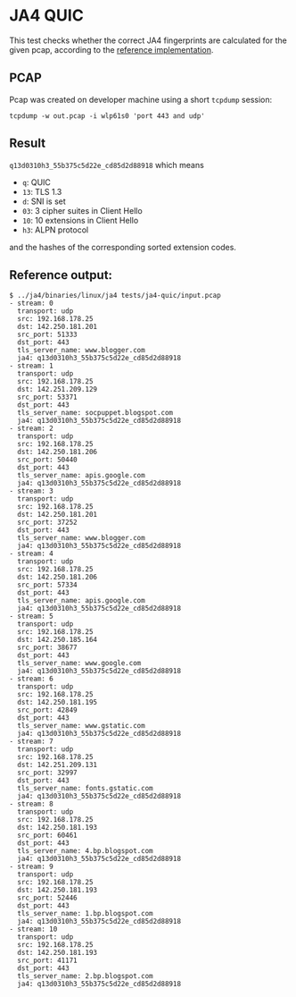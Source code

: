 # JA4 QUIC

This test checks whether the correct JA4 fingerprints are calculated for the
given pcap, according to the [reference implementation](https://github.com/FoxIO-LLC/ja4).

## PCAP

Pcap was created on developer machine using a short `tcpdump` session:
```
tcpdump -w out.pcap -i wlp61s0 'port 443 and udp'
```

## Result

`q13d0310h3_55b375c5d22e_cd85d2d88918` which means

* `q`: QUIC
* `13`: TLS 1.3
* `d`: SNI is set
* `03`: 3 cipher suites in Client Hello
* `10`: 10 extensions in Client Hello
* `h3`: ALPN protocol

and the hashes of the corresponding sorted extension codes.


## Reference output:

```
$ ../ja4/binaries/linux/ja4 tests/ja4-quic/input.pcap
- stream: 0
  transport: udp
  src: 192.168.178.25
  dst: 142.250.181.201
  src_port: 51333
  dst_port: 443
  tls_server_name: www.blogger.com
  ja4: q13d0310h3_55b375c5d22e_cd85d2d88918
- stream: 1
  transport: udp
  src: 192.168.178.25
  dst: 142.251.209.129
  src_port: 53371
  dst_port: 443
  tls_server_name: socpuppet.blogspot.com
  ja4: q13d0310h3_55b375c5d22e_cd85d2d88918
- stream: 2
  transport: udp
  src: 192.168.178.25
  dst: 142.250.181.206
  src_port: 50440
  dst_port: 443
  tls_server_name: apis.google.com
  ja4: q13d0310h3_55b375c5d22e_cd85d2d88918
- stream: 3
  transport: udp
  src: 192.168.178.25
  dst: 142.250.181.201
  src_port: 37252
  dst_port: 443
  tls_server_name: www.blogger.com
  ja4: q13d0310h3_55b375c5d22e_cd85d2d88918
- stream: 4
  transport: udp
  src: 192.168.178.25
  dst: 142.250.181.206
  src_port: 57334
  dst_port: 443
  tls_server_name: apis.google.com
  ja4: q13d0310h3_55b375c5d22e_cd85d2d88918
- stream: 5
  transport: udp
  src: 192.168.178.25
  dst: 142.250.185.164
  src_port: 38677
  dst_port: 443
  tls_server_name: www.google.com
  ja4: q13d0310h3_55b375c5d22e_cd85d2d88918
- stream: 6
  transport: udp
  src: 192.168.178.25
  dst: 142.250.181.195
  src_port: 42849
  dst_port: 443
  tls_server_name: www.gstatic.com
  ja4: q13d0310h3_55b375c5d22e_cd85d2d88918
- stream: 7
  transport: udp
  src: 192.168.178.25
  dst: 142.251.209.131
  src_port: 32997
  dst_port: 443
  tls_server_name: fonts.gstatic.com
  ja4: q13d0310h3_55b375c5d22e_cd85d2d88918
- stream: 8
  transport: udp
  src: 192.168.178.25
  dst: 142.250.181.193
  src_port: 60461
  dst_port: 443
  tls_server_name: 4.bp.blogspot.com
  ja4: q13d0310h3_55b375c5d22e_cd85d2d88918
- stream: 9
  transport: udp
  src: 192.168.178.25
  dst: 142.250.181.193
  src_port: 52446
  dst_port: 443
  tls_server_name: 1.bp.blogspot.com
  ja4: q13d0310h3_55b375c5d22e_cd85d2d88918
- stream: 10
  transport: udp
  src: 192.168.178.25
  dst: 142.250.181.193
  src_port: 41171
  dst_port: 443
  tls_server_name: 2.bp.blogspot.com
  ja4: q13d0310h3_55b375c5d22e_cd85d2d88918
```
